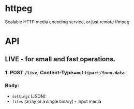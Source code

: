 # httpeg
Scalable HTTP media encoding service, or just remote ffmpeg

# API
## LIVE - for small and fast operations.
### 1. POST `/live`, Content-Type=`multipart/form-data`
### Body:
* `settings` (JSON): 
* `files` (array or a single binary) - input media